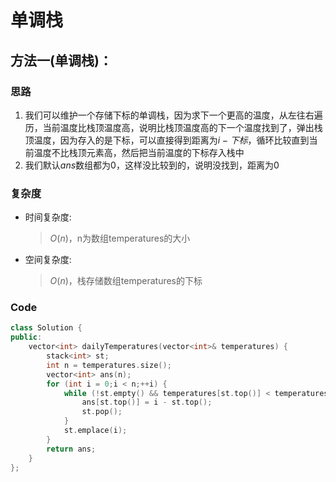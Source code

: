 # 单调栈
## 方法一(单调栈)：
### 思路
1. 我们可以维护一个存储下标的单调栈，因为求下一个更高的温度，从左往右遍历，当前温度比栈顶温度高，说明比栈顶温度高的下一个温度找到了，弹出栈顶温度，因为存入的是下标，可以直接得到距离为$i-下标$，循环比较直到当前温度不比栈顶元素高，然后把当前温度的下标存入栈中
2. 我们默认$ans$数组都为$0$，这样没比较到的，说明没找到，距离为$0$
### 复杂度
- 时间复杂度:
  > $O(n)$，n为数组temperatures的大小
- 空间复杂度:
  > $O(n)$，栈存储数组temperatures的下标

### Code
```C++ []
class Solution {
public:
    vector<int> dailyTemperatures(vector<int>& temperatures) {
        stack<int> st;
        int n = temperatures.size();
        vector<int> ans(n);
        for (int i = 0;i < n;++i) {
            while (!st.empty() && temperatures[st.top()] < temperatures[i]) {
                ans[st.top()] = i - st.top();
                st.pop();
            }
            st.emplace(i);
        }
        return ans;
    }
};
```